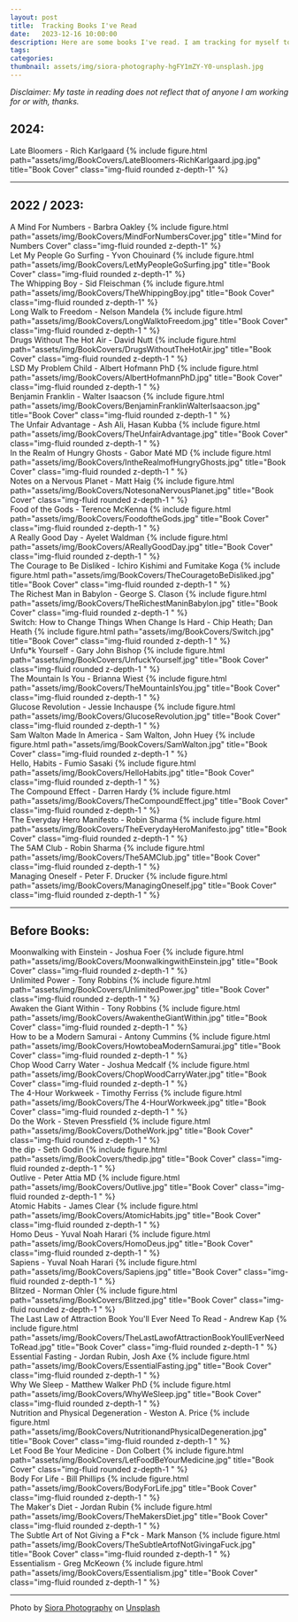 ```yaml
---
layout: post
title:  Tracking Books I've Read
date:   2023-12-16 10:00:00
description: Here are some books I've read. I am tracking for myself to see what I read over time and I want to publicly review the notes I get from a book. This is my way of taking good notes, then creating a plan to act which is how to incorporate into life. 
tags: 
categories: 
thumbnail: assets/img/siora-photography-hgFY1mZY-Y0-unsplash.jpg
---
```


<i>
    Disclaimer: My taste in reading does not reflect that of anyone I am working for or with, thanks. 
</i>

## 2024:
<div class="container">
    <div class="row">
        <div class="col-md-4">Late Bloomers - Rich Karlgaard
        {%  include figure.html 
        path="assets/img/BookCovers/LateBloomers-RichKarlgaard.jpg.jpg"
        title="Book Cover" class="img-fluid rounded z-depth-1" %}
        </div>
    </div>
</div>


<hr>


## 2022 / 2023:

<div class="container">
    <div class="row">
        <div class="col-md-4">A Mind For Numbers - Barbra Oakley
        {%  include figure.html 
        path="assets/img/BookCovers/MindForNumbersCover.jpg"
        title="Mind for Numbers Cover" class="img-fluid rounded z-depth-1" %}
        </div>
        <div class="col-md-4"> Let My People Go Surfing - Yvon Chouinard
        {%  include figure.html 
        path="assets/img/BookCovers/LetMyPeopleGoSurfing.jpg"
        title="Book Cover" class="img-fluid rounded z-depth-1" %}
        </div>
        <div class="col-md-4"> The Whipping Boy - Sid Fleischman
        {%  include figure.html 
        path="assets/img/BookCovers/TheWhippingBoy.jpg"
        title="Book Cover" class="img-fluid rounded z-depth-1" %}
        </div>
        <div class="col-md-4">Long Walk to Freedom - Nelson Mandela
        {%  include figure.html 
        path="assets/img/BookCovers/LongWalktoFreedom.jpg"
        title="Book Cover" class="img-fluid rounded z-depth-1 " %}
        </div>
        <div class="col-md-4">Drugs Without The Hot Air - David Nutt
        {%  include figure.html 
        path="assets/img/BookCovers/DrugsWithoutTheHotAir.jpg"
        title="Book Cover" class="img-fluid rounded z-depth-1 " %}
        </div>
        <div class="col-md-4">LSD My Problem Child - Albert Hofmann PhD
        {%  include figure.html 
        path="assets/img/BookCovers/AlbertHofmannPhD.jpg"
        title="Book Cover" class="img-fluid rounded z-depth-1 " %}
        </div>
        <div class="col-md-4">Benjamin Franklin - Walter Isaacson
        {%  include figure.html 
        path="assets/img/BookCovers/BenjaminFranklinWalterIsaacson.jpg"
        title="Book Cover" class="img-fluid rounded z-depth-1 " %}
        </div>
        <div class="col-md-4">The Unfair Advantage - Ash Ali, Hasan Kubba
        {%  include figure.html 
        path="assets/img/BookCovers/TheUnfairAdvantage.jpg"
        title="Book Cover" class="img-fluid rounded z-depth-1 " %}
        </div>
        <div class="col-md-4">In the Realm of Hungry Ghosts -  Gabor Maté MD
        {%  include figure.html 
        path="assets/img/BookCovers/IntheRealmofHungryGhosts.jpg"
        title="Book Cover" class="img-fluid rounded z-depth-1 " %}
        </div>
        <div class="col-md-4">Notes on a Nervous Planet - Matt Haig
        {%  include figure.html 
        path="assets/img/BookCovers/NotesonaNervousPlanet.jpg"
        title="Book Cover" class="img-fluid rounded z-depth-1 " %}
        </div>
        <div class="col-md-4">Food of the Gods - Terence McKenna
        {%  include figure.html 
        path="assets/img/BookCovers/FoodoftheGods.jpg"
        title="Book Cover" class="img-fluid rounded z-depth-1 " %}
        </div>
        <div class="col-md-4">A Really Good Day - Ayelet Waldman
        {%  include figure.html 
        path="assets/img/BookCovers/AReallyGoodDay.jpg"
        title="Book Cover" class="img-fluid rounded z-depth-1 " %}
        </div>
        <div class="col-md-4">The Courage to Be Disliked - Ichiro Kishimi and Fumitake Koga
        {%  include figure.html 
        path="assets/img/BookCovers/TheCouragetoBeDisliked.jpg"
        title="Book Cover" class="img-fluid rounded z-depth-1 " %}
        </div>
        <div class="col-md-4">The Richest Man in Babylon - George S. Clason
        {%  include figure.html 
        path="assets/img/BookCovers/TheRichestManinBabylon.jpg"
        title="Book Cover" class="img-fluid rounded z-depth-1 " %}
        </div>
        <div class="col-md-4">Switch: How to Change Things When Change Is Hard - Chip Heath; Dan Heath
        {%  include figure.html 
        path="assets/img/BookCovers/Switch.jpg"
        title="Book Cover" class="img-fluid rounded z-depth-1 " %}
        </div>
        <div class="col-md-4">Unfu*k Yourself - Gary John Bishop
        {%  include figure.html 
        path="assets/img/BookCovers/UnfuckYourself.jpg"
        title="Book Cover" class="img-fluid rounded z-depth-1 " %}
        </div>
        <div class="col-md-4">The Mountain Is You - Brianna Wiest
        {%  include figure.html 
        path="assets/img/BookCovers/TheMountainIsYou.jpg"
        title="Book Cover" class="img-fluid rounded z-depth-1 " %}
        </div>
        <div class="col-md-4">Glucose Revolution - Jessie Inchauspe
        {%  include figure.html 
        path="assets/img/BookCovers/GlucoseRevolution.jpg"
        title="Book Cover" class="img-fluid rounded z-depth-1 " %}
        </div>
        <div class="col-md-4">Sam Walton Made In America - Sam Walton, John Huey
        {%  include figure.html 
        path="assets/img/BookCovers/SamWalton.jpg"
        title="Book Cover" class="img-fluid rounded z-depth-1 " %}
        </div>
        <div class="col-md-4">Hello, Habits - Fumio Sasaki
        {%  include figure.html 
        path="assets/img/BookCovers/HelloHabits.jpg"
        title="Book Cover" class="img-fluid rounded z-depth-1 " %}
        </div>
        <div class="col-md-4">The Compound Effect - Darren Hardy
        {%  include figure.html 
        path="assets/img/BookCovers/TheCompoundEffect.jpg"
        title="Book Cover" class="img-fluid rounded z-depth-1 " %}
        </div>
        <div class="col-md-4">The Everyday Hero Manifesto - Robin Sharma
        {%  include figure.html 
        path="assets/img/BookCovers/TheEverydayHeroManifesto.jpg"
        title="Book Cover" class="img-fluid rounded z-depth-1 " %}
        </div>
        <div class="col-md-4">The 5AM Club - Robin Sharma
        {%  include figure.html 
        path="assets/img/BookCovers/The5AMClub.jpg"
        title="Book Cover" class="img-fluid rounded z-depth-1 " %}
        </div>
        <div class="col-md-4">Managing Oneself - Peter F. Drucker
        {%  include figure.html 
        path="assets/img/BookCovers/ManagingOneself.jpg"
        title="Book Cover" class="img-fluid rounded z-depth-1 " %}
        </div>
    </div>
</div>

<hr>

## Before Books:

<div class="container">
    <div class="row">
        <div class="col-md-4">Moonwalking with Einstein - Joshua Foer
        {%  include figure.html 
        path="assets/img/BookCovers/MoonwalkingwithEinstein.jpg"
        title="Book Cover" class="img-fluid rounded z-depth-1 " %}
        </div>
        <div class="col-md-4">Unlimited Power - Tony Robbins
        {%  include figure.html 
        path="assets/img/BookCovers/UnlimitedPower.jpg"
        title="Book Cover" class="img-fluid rounded z-depth-1 " %}
        </div>
        <div class="col-md-4">Awaken the Giant Within - Tony Robbins
        {%  include figure.html 
        path="assets/img/BookCovers/AwakentheGiantWithin.jpg"
        title="Book Cover" class="img-fluid rounded z-depth-1 " %}
        </div>
        <div class="col-md-4">How to be a Modern Samurai - Antony Cummins
        {%  include figure.html 
        path="assets/img/BookCovers/HowtobeaModernSamurai.jpg"
        title="Book Cover" class="img-fluid rounded z-depth-1 " %}
        </div>
        <div class="col-md-4">Chop Wood Carry Water - Joshua Medcalf
        {%  include figure.html 
        path="assets/img/BookCovers/ChopWoodCarryWater.jpg"
        title="Book Cover" class="img-fluid rounded z-depth-1 " %}
        </div>
        <div class="col-md-4">The 4-Hour Workweek - Timothy Ferriss
        {%  include figure.html 
        path="assets/img/BookCovers/The 4-HourWorkweek.jpg"
        title="Book Cover" class="img-fluid rounded z-depth-1 " %}
        </div>
        <div class="col-md-4">Do the Work - Steven Pressfield
        {%  include figure.html 
        path="assets/img/BookCovers/DotheWork.jpg"
        title="Book Cover" class="img-fluid rounded z-depth-1 " %}
        </div>
        <div class="col-md-4">the dip - Seth Godin
        {%  include figure.html 
        path="assets/img/BookCovers/thedip.jpg"
        title="Book Cover" class="img-fluid rounded z-depth-1 " %}
        </div>
        <div class="col-md-4">Outlive - Peter Attia MD
        {%  include figure.html 
        path="assets/img/BookCovers/Outlive.jpg"
        title="Book Cover" class="img-fluid rounded z-depth-1 " %}
        </div>
        <div class="col-md-4">Atomic Habits - James Clear
        {%  include figure.html 
        path="assets/img/BookCovers/AtomicHabits.jpg"
        title="Book Cover" class="img-fluid rounded z-depth-1 " %}
        </div>
        <div class="col-md-4">Homo Deus - Yuval Noah Harari
        {%  include figure.html 
        path="assets/img/BookCovers/HomoDeus.jpg"
        title="Book Cover" class="img-fluid rounded z-depth-1 " %}
        </div>
        <div class="col-md-4">Sapiens - Yuval Noah Harari
        {%  include figure.html 
        path="assets/img/BookCovers/Sapiens.jpg"
        title="Book Cover" class="img-fluid rounded z-depth-1 " %}
        </div>
        <div class="col-md-4">Blitzed - Norman Ohler
        {%  include figure.html 
        path="assets/img/BookCovers/Blitzed.jpg"
        title="Book Cover" class="img-fluid rounded z-depth-1 " %}
        </div>
        <div class="col-md-4">The Last Law of Attraction Book You'll Ever Need To Read - Andrew Kap
        {%  include figure.html 
        path="assets/img/BookCovers/TheLastLawofAttractionBookYoullEverNeedToRead.jpg"
        title="Book Cover" class="img-fluid rounded z-depth-1 " %}
        </div>
        <div class="col-md-4">Essential Fasting - Jordan Rubin, Josh Axe
        {%  include figure.html 
        path="assets/img/BookCovers/EssentialFasting.jpg"
        title="Book Cover" class="img-fluid rounded z-depth-1 " %}
        </div>
        <div class="col-md-4">Why We Sleep - Matthew Walker PhD
        {%  include figure.html 
        path="assets/img/BookCovers/WhyWeSleep.jpg"
        title="Book Cover" class="img-fluid rounded z-depth-1 " %}
        </div>
        <div class="col-md-4">Nutrition and Physical Degeneration - Weston A. Price
        {%  include figure.html 
        path="assets/img/BookCovers/NutritionandPhysicalDegeneration.jpg"
        title="Book Cover" class="img-fluid rounded z-depth-1 " %}
        </div>
        <div class="col-md-4">Let Food Be Your Medicine - Don Colbert
        {%  include figure.html 
        path="assets/img/BookCovers/LetFoodBeYourMedicine.jpg"
        title="Book Cover" class="img-fluid rounded z-depth-1 " %}
        </div>
        <div class="col-md-4">Body For Life - Bill Phillips
        {%  include figure.html 
        path="assets/img/BookCovers/BodyForLife.jpg"
        title="Book Cover" class="img-fluid rounded z-depth-1 " %}
        </div>
        <div class="col-md-4">The Maker's Diet - Jordan Rubin
        {%  include figure.html 
        path="assets/img/BookCovers/TheMakersDiet.jpg"
        title="Book Cover" class="img-fluid rounded z-depth-1 " %}
        </div>
        <div class="col-md-4">The Subtle Art of Not Giving a F*ck - Mark Manson
        {%  include figure.html 
        path="assets/img/BookCovers/TheSubtleArtofNotGivingaFuck.jpg"
        title="Book Cover" class="img-fluid rounded z-depth-1 " %}
        </div>
        <div class="col-md-4">Essentialism - Greg McKeown
        {%  include figure.html 
        path="assets/img/BookCovers/Essentialism.jpg"
        title="Book Cover" class="img-fluid rounded z-depth-1 " %}
        </div>
    </div>
</div>

<hr>

Photo by <a href="https://unsplash.com/@siora18?utm_content=creditCopyText&utm_medium=referral&utm_source=unsplash">Siora Photography</a> on <a href="https://unsplash.com/photos/woman-covering-her-face-with-white-book-hgFY1mZY-Y0?utm_content=creditCopyText&utm_medium=referral&utm_source=unsplash">Unsplash</a>
  